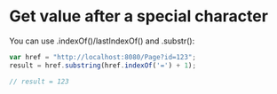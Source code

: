 # Get value after a special character

You can use .indexOf()/lastIndexOf() and .substr():

```js
var href = "http://localhost:8080/Page?id=123";
result = href.substring(href.indexOf('=') + 1);

// result = 123
```